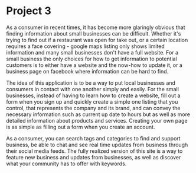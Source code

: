 # Project 3 

As a consumer in recent times, it has become more glaringly obvious that finding information about small businesses can be difficult. Whether it's trying to find out if a restaurant was open for take out, or a certain location requires a face covering - google maps listing only shows limited information and many small businesses don't have a full website. For a small business the only choices for how to get information to potential customers is to either have a website and the now-how to update it, or a business page on facebook where information can be hard to find. 

The idea of this application is to be a way to put local businesses and consumers in contact with one another simply and easily. For the small businesses, instead of having to learn how to create a website, fill out a form when you sign up and quickly create a simple one listing that you control, that represents the company and its brand, and can convey the necessary information such as current up date to hours but as well as more detailed information about products and services. Creating your own page is as simple as filling out a form when you create an account. 

As a consumer, you can search tags and categories to find and support business, be able to chat and see real time updates from business through their social media feeds. The fully realized version of this site is a way to feature new business and updates from businesses, as well as discover what your community has to offer with keywords.  

